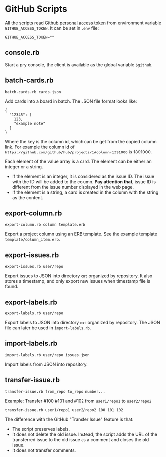 # GitHub Scripts

All the scripts read [Github personal access
token](https://help.github.com/en/articles/creating-a-personal-access-token-for-the-command-line#creating-a-token) from environment variable `GITHUB_ACCESS_TOKEN`. It can be set in `.env` file:

```
GITHUB_ACCESS_TOKEN=""
```

## console.rb

Start a pry console, the client is available as the global variable `$github`.

## batch-cards.rb

```
batch-cards.rb cards.json
```

Add cards into a board in batch. The JSON file format looks like:

```
{
  "12345": [
    123,
    "example note"
  ]
}
```

Where the key is the column id, which can be get from the copied column link.
For example the column id of `https://github.com/github/hub/projects/1#column-1391000` is 1391000.

Each element of the value array is a card. The element can be either an
integer or a string.

- If the element is an integer, it is considered as the issue ID. The issue with the ID will be added to the column. **Pay attention that**, issue ID is different from the issue number displayed in the web page. 
- If the element is a string, a card is created in the column with the string
  as the content.

## export-column.rb

```
export-column.rb column template.erb
```

Export a project column using an ERB template. See the example
template `template/column_item.erb`.


## export-issues.rb

```
export-issues.rb user/repo
```

Export issues to JSON into directory `out` organized by repository. It also stores a timestamp, and
only export new issues when timestamp file is found.

## export-labels.rb

```
export-labels.rb user/repo
```

Export labels to JSON into directory `out` organized by repository. The JSON
file can later be used in `import-labels.rb`.


## import-labels.rb

```
import-labels.rb user/repo issues.json
```

Import labels from JSON into repository.


## transfer-issue.rb

```
transfer-issue.rb from_repo to_repo number...
```

Example:
Transfer #100 #101 and #102 from `user1/repo1` to `user2/repo2`

```
transfer-issue.rb user1/repo1 user2/repo2 100 101 102
```

The difference with the GitHub "Transfer Issue" feature is that:

- The script preserves labels.
- It does not delete the old issue. Instead, the script adds the URL of the transferred issue
  to the old issue as a comment and closes the old issue.
- It does not transfer comments.

